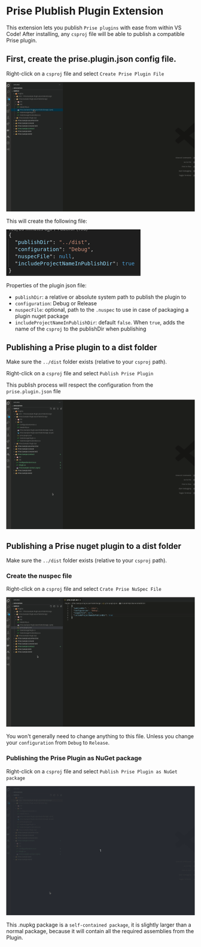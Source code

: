 # Prise Plublish Plugin Extension

This extension lets you publish `Prise plugins` with ease from within VS Code!
After installing, any `csproj` file will be able to publish a compatible Prise plugin.

## First, create the prise.plugin.json config file.

Right-click on a `csproj` file and select `Create Prise Plugin File`

![Create Prise Plugin File](img/vscode_prise_json.gif)

This will create the following file:

![prise.plugin.json](img/prise.plugin.json.png)

Properties of the plugin json file:
- `publishDir`: a relative or absolute system path to publish the plugin to
- `configuration`: Debug or Release
- `nuspecFile`: optional, path to the `.nuspec` to use in case of packaging a plugin nuget package
- `includeProjectNameInPublishDir`: default `false`. When `true`, adds the name of the `csproj` to the publishDir when publishing

## Publishing a Prise plugin to a dist folder
Make sure the `../dist` folder exists (relative to your `csproj` path).

Right-click on a `csproj` file and select `Publish Prise Plugin`

This publish process will respect the configuration from the `prise.plugin.json` file

![Publish Prise Plugin](img/vscode_prise_publish.gif)

## Publishing a Prise nuget plugin to a dist folder
Make sure the `../dist` folder exists (relative to your `csproj` path).

### Create the nuspec file
Right-click on a `csproj` file and select `Crate Prise NuSpec File`

![Publish Prise Plugin](img/vscode_prise_nuspec.gif)

You won't generally need to change anything to this file. Unless you change your `configuration` from `Debug` to `Release`.

### Publishing the Prise Plugin as NuGet package
Right-click on a `csproj` file and select `Publish Prise Plugin as NuGet package`

![Publish Prise Plugin](img/vscode_prise_pack.gif)

This .nupkg package is a `self-contained package`, it is slightly larger than a normal package, because it will contain all the required assemblies from the Plugin.
